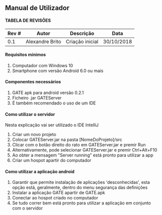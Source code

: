 ## Manual de Utilizador

#### TABELA DE REVISÕES

Rev # | Autor|  Descrição | Data
--- | --- | --- | ---
0.1 | Alexandre Brito | Criação inicial | 30/10/2018


#### Requisitos mínimos
1) Computador com Windows 10
2) Smartphone com versão Android 6.0 ou mais


#### Componentes necessários
1) GATE apk para android versão 0.2.1
2) Ficheiro .jar GATEServer
3) É também recomendado o uso de um IDE


#### Como utilizar o servidor
Nesta explicação vai ser utilizado o IDE IntelliJ

1) Criar um novo projeto
2) Colocar GATEServer.jar na pasta [NomeDoProjeto]/src
3) Clicar com o botão direito do rato em GATEServer.jar e premir Run
4) Alternativamente, pode selecionar GATEServer.jar e premir Ctrl+Alt+F10
5) Ao obter a mensagem "Server running" está pronto para utilizar a app
6) Criar um hospot apartir do computador 

#### Como utilizar a aplicação android

1) Garantir que permite instalação de aplicações 'desconhecidas', esta opção está, geralmente, dentro do menu segurança das definições
2) Instalar a aplicação GATE apartir de GATE.apk
3) Conectar ao hospot criado no computador
4) Se tudo correr bem está pronto para utilizar a aplicação em conjunto com o servidor

